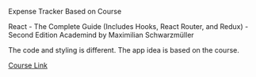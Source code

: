 Expense Tracker Based on Course

React - The Complete Guide (Includes Hooks, React Router, and Redux) - Second Edition
Academind by Maximilian Schwarzmüller

The code and styling is different. The app idea is based on the course.

[Course Link](https://learning.oreilly.com/videos/react-the/9781801812603/)
